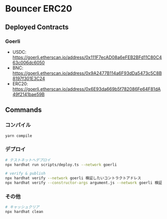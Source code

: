 # Bouncer ERC20

## Deployed Contracts

### Goerli

- USDC: <https://goerli.etherscan.io/address/0x111F7ecAD08a6eFEB2BFd11C80C463c006dc6050>
- BNC: <https://goerli.etherscan.io/address/0x9A2477B114a6F93dDa5473c5C8B8197f301E3C24>
- ERC20: <https://goerli.etherscan.io/address/0x6E93da669b5f782086Fe64F81dA49f2141bae59B>

## Commands

### コンパイル

```bash
yarn compile
```

### デプロイ

```bash
# テストネットへデプロイ
npx hardhat run scripts/deploy.ts --network goerli

# verify & publish
npx hardhat verify --network goerli 検証したいコントラクトアドレス
npx hardhat verify --constructor-args argument.js --network goerli 検証したいコントラクトアドレス
```

### その他

```bash
# キャッシュクリア
npx hardhat clean
```
